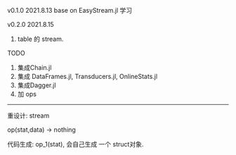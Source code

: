 v0.1.0   2021.8.13
base on EasyStream.jl 
学习

v0.2.0 2021.8.15
1. table 的 stream. 




TODO

1. 集成Chain.jl
2. 集成 DataFrames.jl, Transducers.jl, OnlineStats.jl 
3. 集成Dagger.jl
4. 加 ops


-------------------------------------------------------------------------
重设计:
stream

op(stat,data) -> nothing


代码生成: op_1(stat), 会自己生成 一个 struct对象.  




